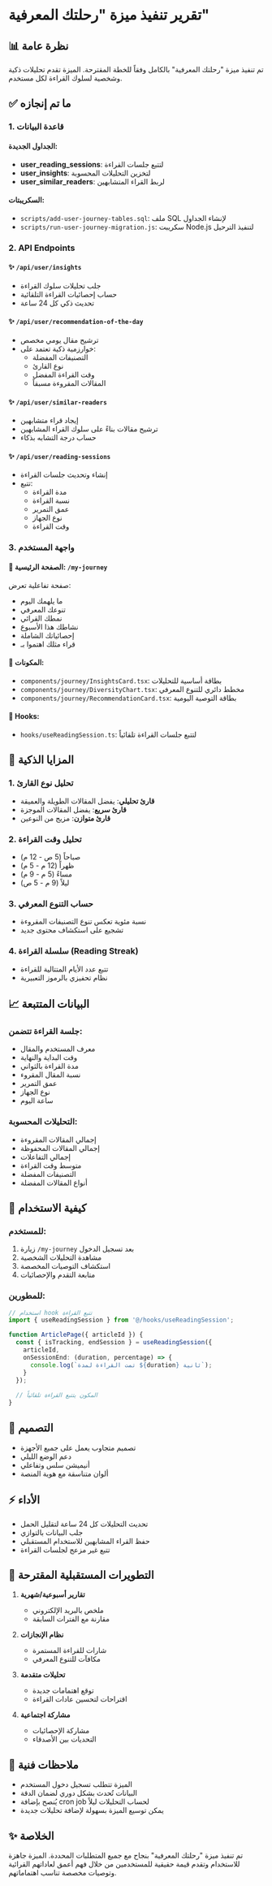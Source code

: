 # تقرير تنفيذ ميزة "رحلتك المعرفية"

## 📊 نظرة عامة
تم تنفيذ ميزة "رحلتك المعرفية" بالكامل وفقاً للخطة المقترحة. الميزة تقدم تحليلات ذكية وشخصية لسلوك القراءة لكل مستخدم.

## ✅ ما تم إنجازه

### 1. قاعدة البيانات
#### الجداول الجديدة:
- **user_reading_sessions**: لتتبع جلسات القراءة
- **user_insights**: لتخزين التحليلات المحسوبة
- **user_similar_readers**: لربط القراء المتشابهين

#### السكريبتات:
- `scripts/add-user-journey-tables.sql`: ملف SQL لإنشاء الجداول
- `scripts/run-user-journey-migration.js`: سكريبت Node.js لتنفيذ الترحيل

### 2. API Endpoints
#### ✨ `/api/user/insights`
- جلب تحليلات سلوك القراءة
- حساب إحصائيات القراءة التلقائية
- تحديث ذكي كل 24 ساعة

#### ✨ `/api/user/recommendation-of-the-day`
- ترشيح مقال يومي مخصص
- خوارزمية ذكية تعتمد على:
  - التصنيفات المفضلة
  - نوع القارئ
  - وقت القراءة المفضل
  - المقالات المقروءة مسبقاً

#### ✨ `/api/user/similar-readers`
- إيجاد قراء متشابهين
- ترشيح مقالات بناءً على سلوك القراء المشابهين
- حساب درجة التشابه بذكاء

#### ✨ `/api/user/reading-sessions`
- إنشاء وتحديث جلسات القراءة
- تتبع:
  - مدة القراءة
  - نسبة القراءة
  - عمق التمرير
  - نوع الجهاز
  - وقت القراءة

### 3. واجهة المستخدم

#### 📱 الصفحة الرئيسية: `/my-journey`
صفحة تفاعلية تعرض:
- ما يلهمك اليوم
- تنوعك المعرفي
- نمطك القرائي
- نشاطك هذا الأسبوع
- إحصائياتك الشاملة
- قراء مثلك اهتموا بـ

#### 🧩 المكونات:
- `components/journey/InsightsCard.tsx`: بطاقة أساسية للتحليلات
- `components/journey/DiversityChart.tsx`: مخطط دائري للتنوع المعرفي
- `components/journey/RecommendationCard.tsx`: بطاقة التوصية اليومية

#### 🎯 Hooks:
- `hooks/useReadingSession.ts`: لتتبع جلسات القراءة تلقائياً

## 🌟 المزايا الذكية

### 1. تحليل نوع القارئ
- **قارئ تحليلي**: يفضل المقالات الطويلة والعميقة
- **قارئ سريع**: يفضل المقالات الموجزة
- **قارئ متوازن**: مزيج من النوعين

### 2. تحليل وقت القراءة
- صباحاً (5 ص - 12 م)
- ظهراً (12 م - 5 م)
- مساءً (5 م - 9 م)
- ليلاً (9 م - 5 ص)

### 3. حساب التنوع المعرفي
- نسبة مئوية تعكس تنوع التصنيفات المقروءة
- تشجيع على استكشاف محتوى جديد

### 4. سلسلة القراءة (Reading Streak)
- تتبع عدد الأيام المتتالية للقراءة
- نظام تحفيزي بالرموز التعبيرية

## 📈 البيانات المتتبعة

### جلسة القراءة تتضمن:
- معرف المستخدم والمقال
- وقت البداية والنهاية
- مدة القراءة بالثواني
- نسبة المقال المقروء
- عمق التمرير
- نوع الجهاز
- ساعة اليوم

### التحليلات المحسوبة:
- إجمالي المقالات المقروءة
- إجمالي المقالات المحفوظة
- إجمالي التفاعلات
- متوسط وقت القراءة
- التصنيفات المفضلة
- أنواع المقالات المفضلة

## 🚀 كيفية الاستخدام

### للمستخدم:
1. زيارة `/my-journey` بعد تسجيل الدخول
2. مشاهدة التحليلات الشخصية
3. استكشاف التوصيات المخصصة
4. متابعة التقدم والإحصائيات

### للمطورين:
```typescript
// استخدام hook تتبع القراءة
import { useReadingSession } from '@/hooks/useReadingSession';

function ArticlePage({ articleId }) {
  const { isTracking, endSession } = useReadingSession({
    articleId,
    onSessionEnd: (duration, percentage) => {
      console.log(`تمت القراءة لمدة ${duration} ثانية`);
    }
  });
  
  // المكون يتتبع القراءة تلقائياً
}
```

## 🎨 التصميم

- تصميم متجاوب يعمل على جميع الأجهزة
- دعم الوضع الليلي
- أنيميشن سلس وتفاعلي
- ألوان متناسقة مع هوية المنصة

## ⚡ الأداء

- تحديث التحليلات كل 24 ساعة لتقليل الحمل
- جلب البيانات بالتوازي
- حفظ القراء المشابهين للاستخدام المستقبلي
- تتبع غير مزعج لجلسات القراءة

## 🔮 التطويرات المستقبلية المقترحة

1. **تقارير أسبوعية/شهرية**
   - ملخص بالبريد الإلكتروني
   - مقارنة مع الفترات السابقة

2. **نظام الإنجازات**
   - شارات للقراءة المستمرة
   - مكافآت للتنوع المعرفي

3. **تحليلات متقدمة**
   - توقع اهتمامات جديدة
   - اقتراحات لتحسين عادات القراءة

4. **مشاركة اجتماعية**
   - مشاركة الإحصائيات
   - التحديات بين الأصدقاء

## 📝 ملاحظات فنية

- الميزة تتطلب تسجيل دخول المستخدم
- البيانات تُحدث بشكل دوري لضمان الدقة
- يُنصح بإضافة cron job لحساب التحليلات ليلاً
- يمكن توسيع الميزة بسهولة لإضافة تحليلات جديدة

## ✨ الخلاصة

تم تنفيذ ميزة "رحلتك المعرفية" بنجاح مع جميع المتطلبات المحددة. الميزة جاهزة للاستخدام وتقدم قيمة حقيقية للمستخدمين من خلال فهم أعمق لعاداتهم القرائية وتوصيات مخصصة تناسب اهتماماتهم. 